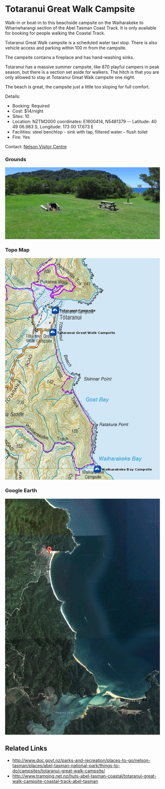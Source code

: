 # Totaranui Great Walk Campsite

Walk-in or boat-in to this beachside campsite on the Waiharakeke to Whariwharangi section of the Abel Tasman Coast Track. It is only available for booking for people walking the Coastal Track.

Totaranui Great Walk campsite is a scheduled water taxi stop. There is also vehicle access and parking within 100 m from the campsite.

The campsite contains a fireplace and has hand-washing sinks.

Totaranui has a massive summer campsite, like 870 playful campers in peak season, but there is a section set aside for walkers. The hitch is that you are only allowed to stay at Totaranui Great Walk campsite one night.

The beach is great, the campsite just a little too sloping for full comfort.

Details:
* Booking: Required
* Cost: $14/night
* Sites: 10
* Location: NZTM2000 coordinates: E1600414, N5481379 -- Latitude: 40 49 06.983 S, Longitude: 173 00 17.673 E
* Facilities: steel benchtop - sink with tap, filtered water - flush toilet
* Fire: Yes

Contact: [Nelson Visitor Centre](contacts.md#nelson-visitor-centre)

### Grounds
![Grounds](assets/totaranui-great-walk-campsite-grounds.jpg)

### Topo Map
![Topo Map](assets/totaranui-great-walk-campsite-topo-map.jpg)

### Google Earth
![Google Earth](assets/totaranui-great-walk-campsite-google-earth-map.jpg)

## Related Links
* http://www.doc.govt.nz/parks-and-recreation/places-to-go/nelson-tasman/places/abel-tasman-national-park/things-to-do/campsites/totaranui-great-walk-campsite/
* http://www.tramping.net.nz/huts-abel-tasman-coastal/totaranui-great-walk-campsite-coastal-track-abel-tasman
